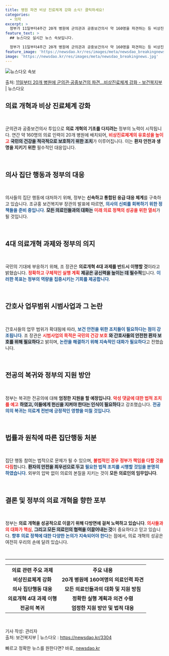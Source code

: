 ```yaml
---
title: 병원 파견 비상 진료체계 강화 소식! 클릭하세요!
categories:
  - 의학
excerpt: >
  정부가 11일부터4주간 20개 병원에 군의관과 공중보건의사 약 160명을 파견하는 등 비상진료체계를 강화하기…
feature_text: >
  ## 뉴스다오 실시간 뉴스 속보입니다.

  정부가 11일부터4주간 20개 병원에 군의관과 공중보건의사 약 160명을 파견하는 등 비상진료체계를 강화하기…
feature_image: 'https://newsdao.kr/res/images/meta/newsdao_breakingnews.jpg'
image: 'https://newsdao.kr/res/images/meta/newsdao_breakingnews.jpg'
---
```


![뉴스다오 속보](https://newsdao.kr/res/images/meta/newsdao_breakingnews.jpg)

<p>출처: <a href="https://newsdao.kr/3304" rel="dofollow">11일부터 20개 병원에 군의관·공중보건의 파견…비상진료체계 강화 - 보건복지부</a> | 뉴스다오</p>

<h2 data-ke-size="size26">의료 개혁과 비상 진료체계 강화</h2>

<p data-ke-size="size16">&nbsp;</p>

군의관과 공중보건의사 투입으로 **의료 개혁의 기초를 다지려는** 정부의 노력이 시작됩니다. 연간 약 160명의 의료 인력이 20개 병원에 배치되어, <b><span style="color: #ee2323;">비상진료체계의 유효성을 높이고</span></b> <b><span style="background-color: #21538527;">국민의 건강을 적극적으로 보호하기 위한 조치</span></b>가 이루어집니다. 이는 **환자 안전과 생명을 지키기 위한** 필수적인 대응입니다. 

<p data-ke-size="size16">&nbsp;</p>

<h2 data-ke-size="size26">의사 집단 행동과 정부의 대응</h2>

<p data-ke-size="size16">&nbsp;</p>

의사들의 집단 행동에 대처하기 위해, 정부는 **신속하고 통합된 응급 대응 체계**를 구축하고 있습니다. 조규홍 보건복지부 장관의 발표에 따르면, <b><span style="color: #1a5490;">의사의 신뢰를 회복하기 위한 정책들을 준비 중입니다</span></b>. <b><span style="background-color: #21538527;">모든 의료인들과의 대화는</span></b> <b><span style="color: #ee2323;">미래 의료 정책의 성공을 위한 열쇠</span></b>가 될 것입니다. 

<p data-ke-size="size16">&nbsp;</p>

<h2 data-ke-size="size26">4대 의료개혁 과제와 정부의 의지</h2>

<p data-ke-size="size16">&nbsp;</p>

국민의 기대에 부응하기 위해, 조 장관은 **의료개혁 4대 과제를 반드시 이행할 것**이라고 밝혔습니다. <b><span style="color: #ee2323;">정확하고 구체적인 실행 계획</span></b> <b><span style="background-color: #21538527;">제공은 공신력을 높이는 데 필수적</span></b>입니다. <b><span style="color: #1a5490;">이러한 목표는 정부의 역량을 집중시키는 기회를 제공합니다</span></b>. 

<p data-ke-size="size16">&nbsp;</p>

<h2 data-ke-size="size26">간호사 업무범위 시범사업과 그 논란</h2>

<p data-ke-size="size16">&nbsp;</p>

간호사들의 업무 범위가 확대됨에 따라, <b><span style="color: #1a5490;">보건 안전을 위한 조치들이 필요하다는 점이 강조됩니다</span></b>. 조 장관은 <b><span style="color: #ee2323;">시범사업의 목적은 국민의 건강 보호</span></b> <b><span style="background-color: #21538527;">와 간호사들의 안전한 환자 보호를 위해 필요하다</span></b>고 밝히며, <b><span style="color: #1a5490;">논란을 해결하기 위해 지속적인 대화가 필요하다</span></b>고 전했습니다. 

<p data-ke-size="size16">&nbsp;</p>

<h2 data-ke-size="size26">전공의 복귀와 정부의 지원 방안</h2>

<p data-ke-size="size16">&nbsp;</p>

정부는 복귀한 전공의에 대해 **엄정한 지원을 할 예정입니다**. <b><span style="color: #ee2323;">악성 댓글에 대한 법적 조치를 예고</span></b> <b><span style="background-color: #21538527;">하였고, 이들에게 헌신을 지켜야 한다는 인식이 필요하다</span></b>고 강조했습니다. <b><span style="color: #1a5490;">전공의의 복귀는 의료계 전반에 긍정적인 영향을 미칠 것입니다</span></b>. 

<p data-ke-size="size16">&nbsp;</p>

<h2 data-ke-size="size26">법률과 원칙에 따른 집단행동 처분</h2>

<p data-ke-size="size16">&nbsp;</p>

집단 행동 참여는 법적으로 문제가 될 수 있으며, <b><span style="color: #ee2323;">불법적인 경우 정부가 책임을 다할 것을 다짐</span></b>합니다. <b><span style="background-color: #21538527;">환자의 안전을 최우선으로 두고</span></b> <b><span style="color: #1a5490;">필요한 법적 조치를 시행할 것임을 분명히 하였습니다</span></b>. 외부의 압박 없이 의료의 본질을 지키는 것이 **모든 의료인의 임무입니다**.

<p data-ke-size="size16">&nbsp;</p>

<h2 data-ke-size="size26">결론 및 정부의 의료 개혁을 향한 포부</h2>

<p data-ke-size="size16">&nbsp;</p>

정부는 **의료 개혁을 성공적으로 이끌기 위해 다방면에 걸쳐 노력하고 있습니다**. <b><span style="color: #ee2323;">의사들과의 대화가 핵심</span></b>, <b><span style="background-color: #21538527;">그리고 모든 의료인의 협력을 이끌어내는 것</span></b>이 중요하다고 믿고 있습니다. <b><span style="color: #1a5490;">향후 의료 정책에 대한 다양한 논의가 지속되어야 한다</span></b>는 점에서, 의료 개혁의 성공은 여전히 우리의 손에 달려 있습니다. 

<p data-ke-size="size16">&nbsp;</p>

<hr>

<table style="width: 100%; border-collapse: collapse;">
  <tr>
    <th style="text-align: center;"><b>의료 관련 주요 과제</b></th>
    <th style="text-align: center;"><b>주요 내용</b></th>
  </tr>
  <tr>
    <td style="text-align: center; height: 17px;"><b>비상진료체계 강화</b></td>
    <td style="text-align: center; height: 17px;"><b>20개 병원에 160여명의 의료인력 파견</b></td>
  </tr>
  <tr>
    <td style="text-align: center; height: 17px;"><b>의사 집단행동 대응</b></td>
    <td style="text-align: center; height: 17px;"><b>모든 의료인들과의 대화 및 지원 방침</b></td>
  </tr>
  <tr>
    <td style="text-align: center; height: 17px;"><b>의료개혁 4대 과제 이행</b></td>
    <td style="text-align: center; height: 17px;"><b>정확한 실행 계획과 의견 수렴</b></td>
  </tr>
  <tr>
    <td style="text-align: center; height: 17px;"><b>전공의 복귀</b></td>
    <td style="text-align: center; height: 17px;"><b>엄정한 지원 방안 및 법적 대응</b></td>
  </tr>
</table>

<p data-ke-size="size16">&nbsp;</p>

기사 작성: 관리자  
출처: 보건복지부 | 뉴스다오  : <a href="https://newsdao.kr/3304">https://newsdao.kr/3304</a> 

빠르고 정확한 뉴스를 원한다면? 바로, <a href="https://newsdao.kr" rel="dofollow">newsdao.kr</a>


